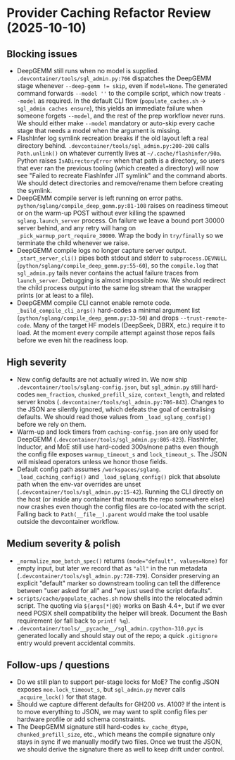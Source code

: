 # Provider Caching Refactor Review (2025-10-10)

## Blocking issues
- DeepGEMM still runs when no model is supplied. `.devcontainer/tools/sgl_admin.py:766` dispatches the DeepGEMM stage whenever `--deep-gemm != skip`, even if `model=None`. The generated command forwards `--model ''` to the compile script, which now treats `--model` as required. In the default CLI flow (`populate_caches.sh` → `sgl_admin caches ensure`), this yields an immediate failure when someone forgets `--model`, and the rest of the prep workflow never runs. We should either make `--model` mandatory or auto-skip every cache stage that needs a model when the argument is missing.
- FlashInfer log symlink recreation breaks if the old layout left a real directory behind. `.devcontainer/tools/sgl_admin.py:200-208` calls `Path.unlink()` on whatever currently lives at `~/.cache/flashinfer/90a`. Python raises `IsADirectoryError` when that path is a directory, so users that ever ran the previous tooling (which created a directory) will now see "Failed to recreate FlashInfer JIT symlink" and the command aborts. We should detect directories and remove/rename them before creating the symlink.
- DeepGEMM compile server is left running on error paths. `python/sglang/compile_deep_gemm.py:81-108` raises on readiness timeout or on the warm-up POST without ever killing the spawned `sglang.launch_server` process. On failure we leave a bound port 30000 server behind, and any retry will hang on `_pick_warmup_port_require_30000`. Wrap the body in `try/finally` so we terminate the child whenever we raise.
- DeepGEMM compile logs no longer capture server output. `_start_server_cli()` pipes both stdout and stderr to `subprocess.DEVNULL` (`python/sglang/compile_deep_gemm.py:55-60`), so the `compile.log` that `sgl_admin.py` tails never contains the actual failure traces from `launch_server`. Debugging is almost impossible now. We should redirect the child process output into the same log stream that the wrapper prints (or at least to a file).
- DeepGEMM compile CLI cannot enable remote code. `_build_compile_cli_args()` hard-codes a minimal argument list (`python/sglang/compile_deep_gemm.py:33-50`) and drops `--trust-remote-code`. Many of the target HF models (DeepSeek, DBRX, etc.) require it to load. At the moment every compile attempt against those repos fails before we even hit the readiness loop.

## High severity
- New config defaults are not actually wired in. We now ship `.devcontainer/tools/sglang-config.json`, but `sgl_admin.py` still hard-codes `mem_fraction`, `chunked_prefill_size`, `context_length`, and related server knobs (`.devcontainer/tools/sgl_admin.py:706-843`). Changes to the JSON are silently ignored, which defeats the goal of centralising defaults. We should read those values from `_load_sglang_config()` before we rely on them.
- Warm-up and lock timers from `caching-config.json` are only used for DeepGEMM (`.devcontainer/tools/sgl_admin.py:805-823`). FlashInfer, Inductor, and MoE still use hard-coded 300s/none paths even though the config file exposes `warmup_timeout_s` and `lock_timeout_s`. The JSON will mislead operators unless we honor those fields.
- Default config path assumes `/workspaces/sglang`. `_load_caching_config()` and `_load_sglang_config()` pick that absolute path when the env-var overrides are unset (`.devcontainer/tools/sgl_admin.py:15-42`). Running the CLI directly on the host (or inside any container that mounts the repo somewhere else) now crashes even though the config files are co-located with the script. Falling back to `Path(__file__).parent` would make the tool usable outside the devcontainer workflow.

## Medium severity & polish
- `_normalize_moe_batch_spec()` returns `(mode="default", values=None)` for empty input, but later we record that as `"all"` in the run metadata (`.devcontainer/tools/sgl_admin.py:728-739`). Consider preserving an explicit "default" marker so downstream tooling can tell the difference between "user asked for all" and "we just used the script defaults".
- `scripts/cache/populate_caches.sh` now shells into the relocated admin script. The quoting via `${args[*]@Q}` works on Bash 4.4+, but if we ever need POSIX shell compatibility the helper will break. Document the Bash requirement (or fall back to `printf %q`).
- `.devcontainer/tools/__pycache__/sgl_admin.cpython-310.pyc` is generated locally and should stay out of the repo; a quick `.gitignore` entry would prevent accidental commits.

## Follow-ups / questions
- Do we still plan to support per-stage locks for MoE? The config JSON exposes `moe.lock_timeout_s`, but `sgl_admin.py` never calls `_acquire_lock()` for that stage.
- Should we capture different defaults for GH200 vs. A100? If the intent is to move everything to JSON, we may want to split config files per hardware profile or add schema constraints.
- The DeepGEMM signature still hard-codes `kv_cache_dtype`, `chunked_prefill_size`, etc., which means the compile signature only stays in sync if we manually modify two files. Once we trust the JSON, we should derive the signature there as well to keep drift under control.
